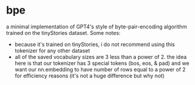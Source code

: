 # bpe
a minimal implementation of GPT4's style of byte-pair-encoding algorithm trained on the tinyStories dataset. Some notes:
- because it's trained on tinyStories, i do not recommend using this tokenizer for any other dataset
- all of the saved vocabulary sizes are 3 less than a power of 2. the idea here is that our tokenizer has 3 special tokens (bos, eos, & pad) and we want our nn.embedding to have number of rows equal to a power of 2 for efficiency reasons (it's not a huge difference but why not)